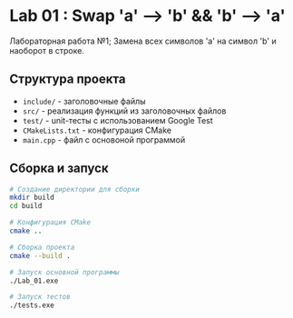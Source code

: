 # Lab 01 : Swap 'a' --> 'b' && 'b' --> 'a'
Лабораторная работа №1; Замена всех символов 'a' на символ 'b' и наоборот в строке.

## Структура проекта

- `include/` - заголовочные файлы
- `src/` - реализация функций из заголовочных файлов
- `test/` - unit-тесты с использованием Google Test
- `CMakeLists.txt` - конфигурация CMake
- `main.cpp` - файл с основоной программой

## Сборка и запуск

```bash
# Создание директории для сборки
mkdir build
cd build

# Конфигурация CMake
cmake ..

# Сборка проекта
cmake --build .

# Запуск основной программы
./Lab_01.exe

# Запуск тестов
./tests.exe
